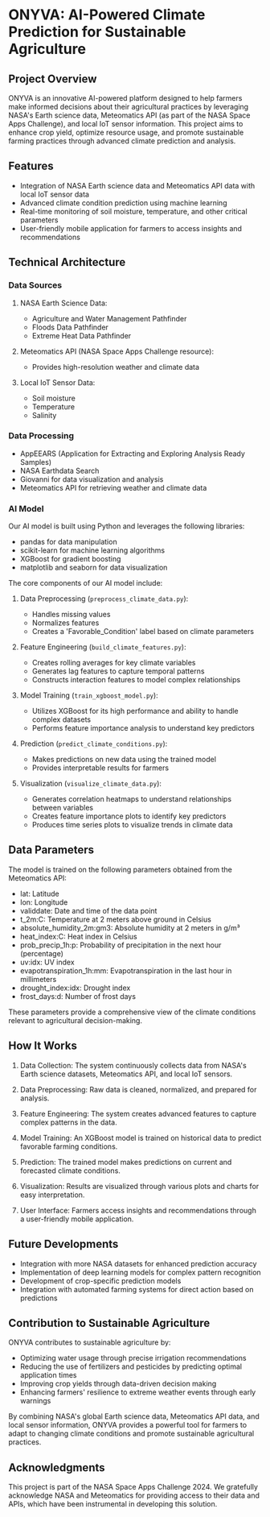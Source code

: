 # ONYVA: AI-Powered Climate Prediction for Sustainable Agriculture

## Project Overview

ONYVA is an innovative AI-powered platform designed to help farmers make informed decisions about their agricultural practices by leveraging NASA's Earth science data, Meteomatics API (as part of the NASA Space Apps Challenge), and local IoT sensor information. This project aims to enhance crop yield, optimize resource usage, and promote sustainable farming practices through advanced climate prediction and analysis.

## Features

- Integration of NASA Earth science data and Meteomatics API data with local IoT sensor data
- Advanced climate condition prediction using machine learning
- Real-time monitoring of soil moisture, temperature, and other critical parameters
- User-friendly mobile application for farmers to access insights and recommendations

## Technical Architecture

### Data Sources

1. NASA Earth Science Data:
   - Agriculture and Water Management Pathfinder
   - Floods Data Pathfinder
   - Extreme Heat Data Pathfinder

2. Meteomatics API (NASA Space Apps Challenge resource):
   - Provides high-resolution weather and climate data

3. Local IoT Sensor Data:
   - Soil moisture
   - Temperature
   - Salinity

### Data Processing

- AppEEARS (Application for Extracting and Exploring Analysis Ready Samples)
- NASA Earthdata Search
- Giovanni for data visualization and analysis
- Meteomatics API for retrieving weather and climate data

### AI Model

Our AI model is built using Python and leverages the following libraries:

- pandas for data manipulation
- scikit-learn for machine learning algorithms
- XGBoost for gradient boosting
- matplotlib and seaborn for data visualization

The core components of our AI model include:

1. Data Preprocessing (`preprocess_climate_data.py`):
   - Handles missing values
   - Normalizes features
   - Creates a 'Favorable_Condition' label based on climate parameters

2. Feature Engineering (`build_climate_features.py`):
   - Creates rolling averages for key climate variables
   - Generates lag features to capture temporal patterns
   - Constructs interaction features to model complex relationships

3. Model Training (`train_xgboost_model.py`):
   - Utilizes XGBoost for its high performance and ability to handle complex datasets
   - Performs feature importance analysis to understand key predictors

4. Prediction (`predict_climate_conditions.py`):
   - Makes predictions on new data using the trained model
   - Provides interpretable results for farmers

5. Visualization (`visualize_climate_data.py`):
   - Generates correlation heatmaps to understand relationships between variables
   - Creates feature importance plots to identify key predictors
   - Produces time series plots to visualize trends in climate data

## Data Parameters

The model is trained on the following parameters obtained from the Meteomatics API:

- lat: Latitude
- lon: Longitude
- validdate: Date and time of the data point
- t_2m:C: Temperature at 2 meters above ground in Celsius
- absolute_humidity_2m:gm3: Absolute humidity at 2 meters in g/m³
- heat_index:C: Heat index in Celsius
- prob_precip_1h:p: Probability of precipitation in the next hour (percentage)
- uv:idx: UV index
- evapotranspiration_1h:mm: Evapotranspiration in the last hour in millimeters
- drought_index:idx: Drought index
- frost_days:d: Number of frost days

These parameters provide a comprehensive view of the climate conditions relevant to agricultural decision-making.

## How It Works

1. Data Collection: The system continuously collects data from NASA's Earth science datasets, Meteomatics API, and local IoT sensors.

2. Data Preprocessing: Raw data is cleaned, normalized, and prepared for analysis.

3. Feature Engineering: The system creates advanced features to capture complex patterns in the data.

4. Model Training: An XGBoost model is trained on historical data to predict favorable farming conditions.

5. Prediction: The trained model makes predictions on current and forecasted climate conditions.

6. Visualization: Results are visualized through various plots and charts for easy interpretation.

7. User Interface: Farmers access insights and recommendations through a user-friendly mobile application.

## Future Developments

- Integration with more NASA datasets for enhanced prediction accuracy
- Implementation of deep learning models for complex pattern recognition
- Development of crop-specific prediction models
- Integration with automated farming systems for direct action based on predictions

## Contribution to Sustainable Agriculture

ONYVA contributes to sustainable agriculture by:
- Optimizing water usage through precise irrigation recommendations
- Reducing the use of fertilizers and pesticides by predicting optimal application times
- Improving crop yields through data-driven decision making
- Enhancing farmers' resilience to extreme weather events through early warnings

By combining NASA's global Earth science data, Meteomatics API data, and local sensor information, ONYVA provides a powerful tool for farmers to adapt to changing climate conditions and promote sustainable agricultural practices.

## Acknowledgments

This project is part of the NASA Space Apps Challenge 2024. We gratefully acknowledge NASA and Meteomatics for providing access to their data and APIs, which have been instrumental in developing this solution.
